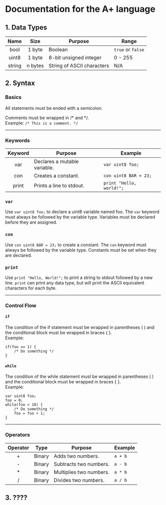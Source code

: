 # Documentation for the A+ language

## 1. Data Types
| Name	    | Size		| Purpose		        	 | Range 	           |
|:---------:|:---------:| -------------------------- | ------------------- |
| bool    	| 1 byte    | Boolean			         | `true` or `false`   |
| uint8    	| 1 byte	| 8-bit unsigned integer     | 0 - 255        	   |
| string    | n bytes   | String of ASCII characters | N/A                 |


## 2. Syntax

### Basics
All statements must be ended with a semicolon.

Comments must be wrapped in /\* and \*/.  
Example: `/* This is a comment. */`

----
### Keywords
| Keyword   | Purpose		        			    | Example 	              |
|:---------:| ------------------------------------- | ----------------------- |
| var     	| Declares a mutable variable.          | `var uint8 foo;`        |
| con	    | Creates a constant.                  	| `con uint8 BAR = 23;`   |
| print	   	| Prints a line to stdout.           	| `print "Hello, world!";`|

### `var`
Use `var uint8 foo;` to declare a uint8 variable named foo. The `var` keyword must always be followed by the variable type. Variables must be declared before they are assigned.

### `con`
Use `con uint8 BAR = 23;` to create a constant. The `con` keyword must always be followed by the variable type. Constants must be set when they are declared.

### `print`
Use `print "Hello, World!";` to print a string to stdout followed by a new line. `print` can print any data type, but will print the ASCII equivalent characters for each byte.

----
### Control Flow

#### `if`
The condition of the if statement must be wrapped in parentheses ( ) and the conditional block must be wrapped in braces { }.  
Example:  
```
if(foo == 1) {
    /* Do something */
}
```

#### `while`
The condition of the while statement must be wrapped in parentheses ( ) and the conditional block must be wrapped in braces { }.  
Example:  
```
var uint8 foo;
foo = 0;
while(foo < 10) {
    /* Do something */
    foo = foo + 1;
}
```

----
### Operators
| Operator	| Type		| Purpose                   | Example 		|
|:---------:| --------- | ------------------------- | ------------- |
| +		    | Binary	| Adds two numbers.		    | `a + b`	    |
| -		    | Binary	| Subtracts two numbers.	| `a - b` 	    |
| \*	    | Binary	| Multiplies two numbers.	| `a * b`  	    |
| /	    	| Binary	| Divides two numbers.		| `a / b`  	    |


## 3. ????
